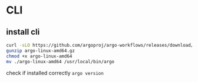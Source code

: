 # CLI

## install cli
```sh
curl -sLO https://github.com/argoproj/argo-workflows/releases/download/v3.4.9/argo-linux-amd64.gz
gunzip argo-linux-amd64.gz
chmod +x argo-linux-amd64
mv ./argo-linux-amd64 /usr/local/bin/argo
```
check if installed correctly `argo version`
